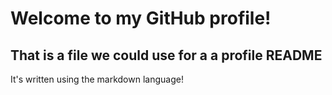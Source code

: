 # Welcome to my GitHub profile!
## That is a file we could use for a a profile README

It's written using the markdown language!